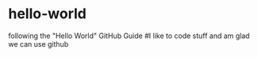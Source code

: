 # hello-world
following the "Hello World" GitHub Guide
#I like to code stuff and am glad we can use github
